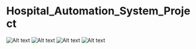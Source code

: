 # Hospital_Automation_System_Project
![Alt text](https://www.hizliresim.com/cwgveuw)
![Alt text](https://www.hizliresim.com/lao1j2y)
![Alt text](https://www.hizliresim.com/lwkfhtn)
![Alt text](https://www.hizliresim.com/ggo0hvy)
